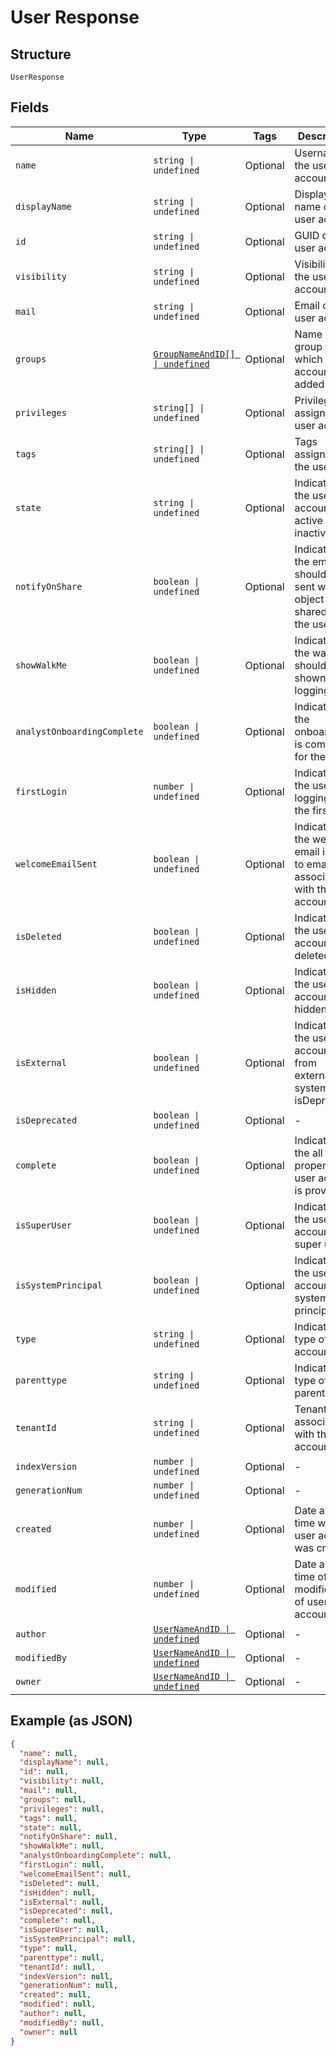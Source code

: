 
# User Response

## Structure

`UserResponse`

## Fields

| Name | Type | Tags | Description |
|  --- | --- | --- | --- |
| `name` | `string \| undefined` | Optional | Username of the user account |
| `displayName` | `string \| undefined` | Optional | Display name of the user account |
| `id` | `string \| undefined` | Optional | GUID of the user account |
| `visibility` | `string \| undefined` | Optional | Visibility of the user account |
| `mail` | `string \| undefined` | Optional | Email of the user account |
| `groups` | [`GroupNameAndID[] \| undefined`](../../doc/models/group-name-and-id.md) | Optional | Name of the group to which user account is added |
| `privileges` | `string[] \| undefined` | Optional | Privileges assigned to user account |
| `tags` | `string[] \| undefined` | Optional | Tags assigned to the user |
| `state` | `string \| undefined` | Optional | Indicates if the user account is active or inactive |
| `notifyOnShare` | `boolean \| undefined` | Optional | Indicates if the email should be sent when object is shared with the user |
| `showWalkMe` | `boolean \| undefined` | Optional | Indicates if the walk me should be shown when logging in |
| `analystOnboardingComplete` | `boolean \| undefined` | Optional | Indicates if the onboarding is completed for the user |
| `firstLogin` | `number \| undefined` | Optional | Indicates if the use is logging in for the first time |
| `welcomeEmailSent` | `boolean \| undefined` | Optional | Indicates if the welcome email is sent to email associated with the user account |
| `isDeleted` | `boolean \| undefined` | Optional | Indicates if the user account is deleted |
| `isHidden` | `boolean \| undefined` | Optional | Indicates if the user account is hidden |
| `isExternal` | `boolean \| undefined` | Optional | Indicates if the user account is from external system<br>isDeprecated |
| `isDeprecated` | `boolean \| undefined` | Optional | - |
| `complete` | `boolean \| undefined` | Optional | Indicates if the all the properties of user account is provided |
| `isSuperUser` | `boolean \| undefined` | Optional | Indicates if the user account is super user |
| `isSystemPrincipal` | `boolean \| undefined` | Optional | Indicates if the user account is system principal |
| `type` | `string \| undefined` | Optional | Indicates the type of user account |
| `parenttype` | `string \| undefined` | Optional | Indicates the type of parent object |
| `tenantId` | `string \| undefined` | Optional | Tenant id associated with the user account |
| `indexVersion` | `number \| undefined` | Optional | - |
| `generationNum` | `number \| undefined` | Optional | - |
| `created` | `number \| undefined` | Optional | Date and time when user account was created |
| `modified` | `number \| undefined` | Optional | Date and time of last modification of user account |
| `author` | [`UserNameAndID \| undefined`](../../doc/models/user-name-and-id.md) | Optional | - |
| `modifiedBy` | [`UserNameAndID \| undefined`](../../doc/models/user-name-and-id.md) | Optional | - |
| `owner` | [`UserNameAndID \| undefined`](../../doc/models/user-name-and-id.md) | Optional | - |

## Example (as JSON)

```json
{
  "name": null,
  "displayName": null,
  "id": null,
  "visibility": null,
  "mail": null,
  "groups": null,
  "privileges": null,
  "tags": null,
  "state": null,
  "notifyOnShare": null,
  "showWalkMe": null,
  "analystOnboardingComplete": null,
  "firstLogin": null,
  "welcomeEmailSent": null,
  "isDeleted": null,
  "isHidden": null,
  "isExternal": null,
  "isDeprecated": null,
  "complete": null,
  "isSuperUser": null,
  "isSystemPrincipal": null,
  "type": null,
  "parenttype": null,
  "tenantId": null,
  "indexVersion": null,
  "generationNum": null,
  "created": null,
  "modified": null,
  "author": null,
  "modifiedBy": null,
  "owner": null
}
```

